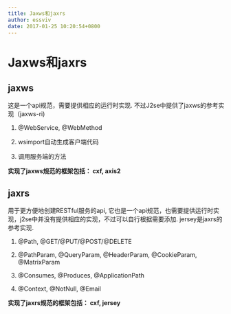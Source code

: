```yaml
---
title: Jaxws和jaxrs
author: essviv
date: 2017-01-25 10:20:54+0800
---
```


# Jaxws和jaxrs

## jaxws

这是一个api规范，需要提供相应的运行时实现. 不过J2se中提供了jaxws的参考实现（jaxws-ri)

1. @WebService, @WebMethod

2. wsimport自动生成客户端代码

3. 调用服务端的方法

**实现了jaxws规范的框架包括： cxf, axis2**

## jaxrs

用于更方便地创建RESTful服务的api, 它也是一个api规范，也需要提供运行时实现，j2se中并没有提供相应的实现，不过可以自行根据需要添加. jersey是jaxrs的参考实现.

1. @Path, @GET/@PUT/@POST/@DELETE

2. @PathParam, @QueryParam, @HeaderParam, @CookieParam, @MatrixParam

3. @Consumes, @Produces, @ApplicationPath

4. @Context, @NotNull, @Email

**实现了jaxrs规范的框架包括： cxf, jersey**